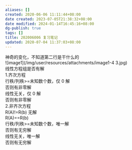 ```yaml
---
aliases: []
created: 2020-06-06 11:11:44+08:00
date created: 2023-07-05T21:38:32+08:00
date modified: 2024-01-14T16:45:16+08:00
dg-publish: true
tags: []
title: 202006006 复习笔记
updated: 2020-07-04 11:37:03+08:00
---
```


神奇的变化，不知道第二行是干什么的  
![image1](/img/user/resources/attachments/image1-4 3.jpg)  
线性方程组是否有解  
1.齐次方程  
行秩/列秩\>=未知数个数，仅 0 解  
否则有非零解  
线性无关，仅 0 解  
否则有非零解  
2.非齐次方程  
R(A)!=R(b) 无解  
R(A)==R(b)  
行秩/列秩\>=未知数个数，唯一解  
否则有无穷解  
线性无关，唯一解  
否则有无穷解